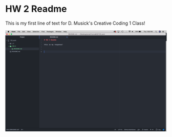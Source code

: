 # HW 2 Readme

This is my first line of text for D. Musick's Creative Coding 1 Class!


![Image of Atom Editor](./desktop.png)
